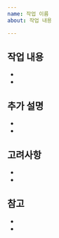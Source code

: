 ```yaml
---
name: 작업 이름
about: 작업 내용

---
```


## 작업 내용
-   
-   

## 추가 설명
-   
-   

## 고려사항
-   
-   

## 참고
-   
-   
